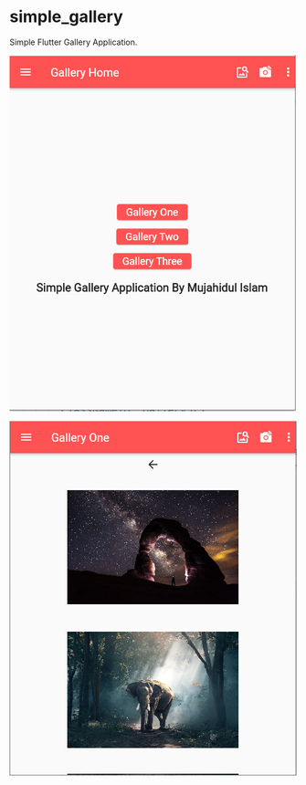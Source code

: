 # simple_gallery

Simple Flutter Gallery Application.

![img](https://github.com/mdshawn/simple_gallery/blob/simple_image_gallery_project_with_flutter/readme_sshot/Simple_Gal_1.PNG?raw=true)

![img](https://github.com/mdshawn/simple_gallery/blob/simple_image_gallery_project_with_flutter/readme_sshot/Simple_Gal_2.PNG?raw=true)
